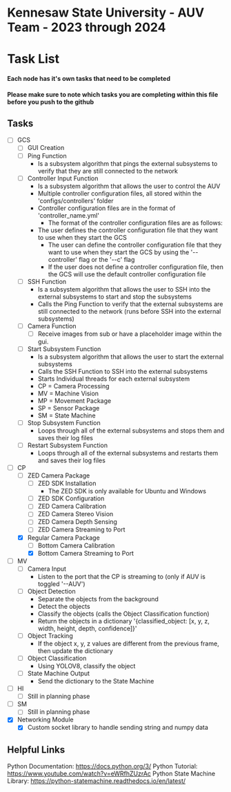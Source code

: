 # Kennesaw State University - AUV Team - 2023 through 2024 #

# Task List #
#### Each node has it's own tasks that need to be completed ####
#### Please make sure to note which tasks you are completing within this file before you push to the github ####

## Tasks ##
- [ ] GCS
  - [ ] GUI Creation
  - [ ] Ping Function
      - Is a subsystem algorithm that pings the external subsystems to verify that they are still connected to the network
  - [ ] Controller Input Function
      - Is a subsystem algorithm that allows the user to control the AUV
      - Multiple controller configuration files, all stored within the 'configs/controllers' folder
      - Controller configuration files are in the format of 'controller_name.yml'
          - The format of the controller configuration files are as follows:
      - The user defines the controller configuration file that they want to use when they start the GCS
          - The user can define the controller configuration file that they want to use when they start the GCS by using the '--controller' flag or the '--c' flag
          - If the user does not define a controller configuration file, then the GCS will use the default controller configuration file
  - [ ] SSH Function
      - Is a subsystem algorithm that allows the user to SSH into the external subsystems to start and stop the subsystems
      - Calls the Ping Function to verify that the external subsystems are still connected to the network (runs before SSH into the external subsystems)
  - [ ] Camera Function
    - [ ] Receive images from sub or have a placeholder image within the gui. 
  - [ ] Start Subsystem Function
      - Is a subsystem algorithm that allows the user to start the external subsystems
      - Calls the SSH Function to SSH into the external subsystems
      - Starts Individual threads for each external subsystem
       - CP = Camera Processing
       - MV = Machine Vision
       - MP = Movement Package
       - SP = Sensor Package
       - SM = State Machine
  - [ ] Stop Subsystem Function
      - Loops through all of the external subsystems and stops them and saves their log files
  - [ ] Restart Subsystem Function
      - Loops through all of the external subsystems and restarts them and saves their log files
- [ ] CP
  - [ ] ZED Camera Package
    - [ ] ZED SDK Installation
        - The ZED SDK is only available for Ubuntu and Windows
    - [ ] ZED SDK Configuration
    - [ ] ZED Camera Calibration
    - [ ] ZED Camera Stereo Vision
    - [ ] ZED Camera Depth Sensing
    - [ ] ZED Camera Streaming to Port
  - [X] Regular Camera Package
    - [ ] Bottom Camera Calibration
    - [X] Bottom Camera Streaming to Port
- [ ] MV
  - [ ] Camera Input
      - Listen to the port that the CP is streaming to (only if AUV is toggled '--AUV')
  - [ ] Object Detection
      - Separate the objects from the background
      - Detect the objects
      - Classify the objects (calls the Object Classification function)
      - Return the objects in a dictionary '{classified_object: [x, y, z, width, height, depth, confidence]}'
  - [ ] Object Tracking
      - If the object x, y, z values are different from the previous frame, then update the dictionary
  - [ ] Object Classification
      - Using YOLOV8, classify the object
  - [ ] State Machine Output
      - Send the dictionary to the State Machine
- [ ] HI
  - [ ] Still in planning phase
- [ ] SM
  - [ ] Still in planning phase
- [X] Networking Module
  - [X] Custom socket library to handle sending string and numpy data

## Helpful Links ##
Python Documentation: https://docs.python.org/3/
Python Tutorial: https://www.youtube.com/watch?v=eWRfhZUzrAc
Python State Machine Library: https://python-statemachine.readthedocs.io/en/latest/
